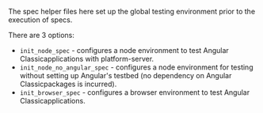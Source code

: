 The spec helper files here set up the global testing environment prior to the execution of specs.

There are 3 options:

* `init_node_spec` - configures a node environment to test Angular Classicapplications with
platform-server.
* `init_node_no_angular_spec` - configures a node environment for testing without setting up
Angular's testbed (no dependency on Angular Classicpackages is incurred).
* `init_browser_spec` - configures a browser environment to test Angular Classicapplications.